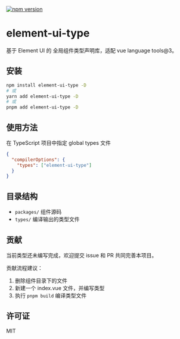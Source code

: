 [![npm version](https://img.shields.io/npm/v/element-ui-type.svg?style=flat)](https://www.npmjs.com/package/element-ui-type)
# element-ui-type

基于 Element UI 的 全局组件类型声明库，适配 vue language tools@3。

## 安装

```bash
npm install element-ui-type -D
# 或
yarn add element-ui-type -D
# 或
pnpm add element-ui-type -D
```

## 使用方法

在 TypeScript 项目中指定 global types 文件

```json
{
  "compilerOptions": {
    "types": ["element-ui-type"]
  }
}
```

## 目录结构

- `packages/` 组件源码
- `types/` 编译输出的类型文件

## 贡献

当前类型还未编写完成，欢迎提交 issue 和 PR 共同完善本项目。

贡献流程建议：

1. 删除组件目录下的文件
2. 新建一个 index.vue 文件，并编写类型
3. 执行 `pnpm build` 编译类型文件

## 许可证

MIT
